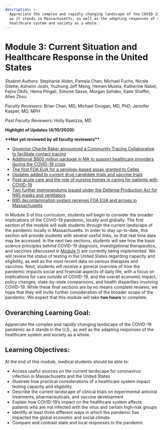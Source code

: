 ```yaml
---
description: >-
  Appreciate the complex and rapidly changing landscape of the COVID-19 pandemic
  as it stands in Massachusetts, as well as the adapting responses of the
  healthcare system and society as a whole.
---
```


# Module 3: Current Situation and Healthcare Response in the United States

_Student Authors:_  Stephanie Alden, Pamela Chen, Michael Fuchs, Nicole Gilette, Ashwini Joshi, Yuzhong Jeff Meng, Hemen Muleta, Katherine Nabel, Fejiro Okifo, Hema Pingali, Simone Sasse, Morgan Sehdev, Katie Shaffer, Allen Zhou

_Faculty Reviewers:_ Brian Chan, MD; Michael Dougan, MD, PhD; Jennifer Kasper, MD, MPH

_Past Faculty Reviewers:_ Holly Rawizza, MD

**Highlight of Updates \(4/10/2020\):**

**\*\*Not yet reviewed by all faculty reviewers\*\***

* [Governor Charlie Baker announced a Community Tracing Collaborative to facilitate contact tracing](https://curriculum.covidstudentresponse.org/module-3-current-situation-and-healthcare-response/current-landscape-for-covid-19-in-massachusetts#latest-announcements-in-massachusetts)
* [Additional $800 million package in MA to support healthcare providers during the COVID-19 crisis](https://curriculum.covidstudentresponse.org/module-3-current-situation-and-healthcare-response/current-landscape-for-covid-19-in-massachusetts#latest-announcements-in-massachusetts)
* [The first FDA EUA for a serology-based assay granted to Cellex](https://curriculum.covidstudentresponse.org/module-3-current-situation-and-healthcare-response/testing-capacity-and-eligibility#testing-capacity)
* [Updates added to current drug candidate trials and vaccine trials](https://curriculum.covidstudentresponse.org/module-3-current-situation-and-healthcare-response/ongoing-clinical-trials)
* [Post-acute care and the role of nursing homes in caring for patients with COVID-19](https://curriculum.covidstudentresponse.org/module-3-current-situation-and-healthcare-response/implication-for-the-healthcare-system-beyond-covid-19-patients#the-role-of-skilled-nursing-facilities-and-nursing-homes)
* [Two further memorandums issued under the Defense Production Act for N95 masks and ventilators](https://curriculum.covidstudentresponse.org/module-3-current-situation-and-healthcare-response/socioeconomic-ramifications#understanding-the-medical-supply-shortage)
* [N95 decontamination system receives FDA EUA and arrives in Massachusetts](https://curriculum.covidstudentresponse.org/module-3-current-situation-and-healthcare-response/socioeconomic-ramifications#understanding-the-medical-supply-shortage)

In Module 3 of this curriculum, students will begin to consider the broader implications of the COVID-19 pandemic, locally and globally. The first section of the module will walk students through the current landscape of the pandemic locally in Massachusetts. In order to stay up-to-date, this section will provide students with several useful links, so that real time data may be accessed. In the next two sections, students will see how the basic science principles behind COVID-19 diagnosis, investigational therapeutics, and vaccines \(discussed in [Module 1](https://docs.google.com/document/d/1gjUuqTLi7xqMVzgWeYAFulmaIiKzhYY89PVOJJVvlNo/edit?ts=5e743689)\) are currently being implemented. We will review the status of testing in the United States regarding capacity and eligibility, as well as the most recent data on various therapies and vaccines. Next,  students will receive a general overview of how the pandemic impacts social and financial aspects of daily life, with a focus on implications for care outside of COVID-19, and the overall economic impact, policy changes, state-by-state comparisons, and health disparities involving COVID-19. While these final sections are by no means complete reviews, we hope that they will invite further consideration of the broader scope of the pandemic. We expect that this module will take **two hours** to complete.  


## Overarching Learning Goal:

Appreciate the complex and rapidly changing landscape of the COVID-19 pandemic as it stands in the U.S., as well as the adapting responses of the healthcare system and society as a whole.

## Learning Objectives:

At the end of this module, medical students should be able to:

* Access useful sources on the current landscape for coronavirus infection in Massachusetts and the United States
* Illustrate how practical considerations of a healthcare system impact testing capacity and eligibility
* Describe the current landscape of clinical trials on experimental antiviral treatments, pharmaceuticals, and vaccine development 
* Explain how COVID-19’s impact on the healthcare system affects patients who are not infected with the virus and certain high-risk groups
* Identify at least three different ways in which the pandemic has impacted the global economic and social climate
* Compare and contrast state and local responses to the pandemic

